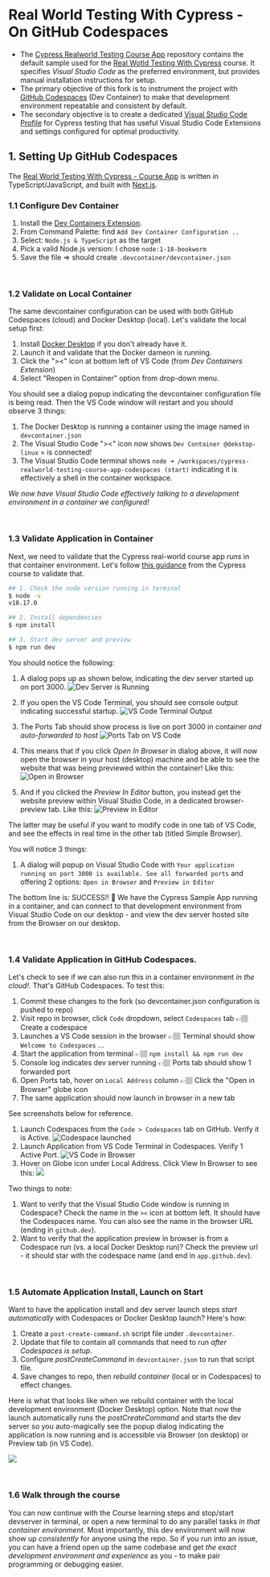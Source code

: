 # Real World Testing With Cypress - On GitHub Codespaces

 - The [Cypress Realworld Testing Course App](https://github.com/cypress-io/cypress-realworld-testing-course-app) repository contains the default sample used for the [Real Wotld Testing With Cypress](https://learn.cypress.io/) course. It specifies _Visual Studio Code_ as the preferred environment, but provides manual installation instructions for setup.
 - The primary objective of this fork is to instrument the project with [GitHub Codespaces](https://github.com/codespaces/) (Dev Container) to make that development environment repeatable and consistent by default. 
  - The secondary objective is to create a dedicated [Visual Studio Code Profile](https://code.visualstudio.com/docs/editor/profiles) for Cypress testing that has useful Visual Studio Code Extensions and settings configured for optimal productivity.
 
## 1. Setting Up GitHub Codespaces

The [Real World Testing With Cypress - Course App](https://github.com/cypress-io/cypress-realworld-testing-course-app) is written in TypeScript/JavaScript, and built with [Next.js](https://nextjs.dev). 

### 1.1 Configure Dev Container
 1. Install the [Dev Containers Extension](https://marketplace.visualstudio.com/items?itemName=ms-vscode-remote.remote-containers).
 2. From Command Palette: find `Add Dev Container Configuration ..`
 3. Select: `Node.js & TypeScript` as the target
 4. Pick a valid Node.js version: I chose `node:1-18-bookworm`
 5. Save the file => should create `.devcontainer/devcontainer.json`

<br/>

### 1.2 Validate on Local Container

The same devcontainer configuration can be used with both GitHub Codespaces (cloud) and Docker Desktop (local). Let's validate the local setup first:
 1. Install [Docker Desktop](https://www.docker.com/products/docker-desktop/) if you don't already have it.
 2. Launch it and validate that the Docker dameon is running.
 3. Click the "><" icon at bottom left of VS Code (from _Dev Containers Extension_)
 4. Select "Reopen in Container" option from drop-down menu.

You should see a dialog popup indicating the devcontainer configuration file is being read. Then the VS Code window will restart and you should observe 3 things:
 1. The Docker Desktop is running a container using the image named in `devcontainer.json`
 2. The Visual Studio Code "><" icon now shows `Dev Container @dekstop-linux` = is connected!
 3. The Visual Studio Code terminal shows `node ➜ /workspaces/cypress-realworld-testing-course-app-codespaces (start)` indicating it is effectively a shell in the container workspace.

_We now have Visual Studio Code effectively talking to a development environment in a container we configured!_

<br/>

### 1.3 Validate Application in Container

Next, we need to validate that the Cypress real-world course app _runs_ in that container environment. Let's follow [this guidance](https://learn.cypress.io/testing-your-first-application/app-install-and-overview#installing-the-application-1) from the Cypress course to validate that.

```bash
## 1. Check the node version running in terminal
$ node -v
v18.17.0

## 2. Install dependencies
$ npm install

## 3. Start dev server and preview
$ npm run dev
```

You should notice the following:

1. A dialog pops up as shown below, indicating the dev server started up on port 3000.
    ![Dev Server is Running](assets/01-Run-Dev-Server.png)

2. If you open the VS Code Terminal, you should see console output indicating successful startup.
    ![VS Code Terminal Output](assets/01-Run-Terminal-Tab.png)

3. The Ports Tab should show process is live on port 3000 in container _and auto-forwarded to host_
    ![Ports Tab on VS Code](assets/01-Run-Ports-Tab.png)

4. This means that if you click _Open In Browser_ in dialog above, it will now open the browser in your host (desktop) machine and be able to see the website that was being previewed within the container! Like this:
    ![Open in Browser](assets/02-Open-In-Browser.png)

5. And if you clicked the _Preview In Editor_ button, you instead get the website preview within Visual Studio Code, in a dedicated browser-preview tab. Like this:
    ![Preview in Editor](assets/03-Preview-In-Editor.png)

The latter may be useful if you want to modify code in one tab of VS Code, and see the effects in real time in the other tab (titled Simple Browser).


You will notice 3 things:
 1. A dialog will popup on Visual Studio Code with `Your application running on port 3000 is available. See all forwarded ports` and offering 2 options: `Open in Browser` and `Preview in Editor`

The bottom line is: SUCCESS!! 🎉
We have the Cypress Sample App running in a container, and can connect to that development environment from Visual Studio Code on our desktop - and view the dev server hosted site from the Browser on our desktop.

<br/>

### 1.4 Validate Application in GitHub Codespaces.

Let's check to see if we can also run this in a container environment _in the cloud!_. That's GitHub Codespaces. To test this:
 1. Commit these changes to the fork (so devcontainer.json configuration is pushed to repo)
 2. Visit repo in browser, click `Code` dropdown, select `Codespaces` tab 👉🏽 Create a codespace
 3. Launches a VS Code session in the browser 👉🏽 Terminal should show `Welcome to Codespaces` ...
 4. Start the application from terminal 👉🏽 `npm install && npm run dev` 
 5. Console log indicates dev server running 👉🏽 Ports tab should show 1 forwarded port
 6. Open Ports tab, hover on `Local Address` column 👉🏽 Click the "Open in Browser" globe icon
 7. The same application should now launch in browser in a new tab

See screenshots below for reference.
  1. Launch Codespaces from the `Code > Codespaces` tab on GitHub. Verify it is Active.
    ![Codespace launched](assets/04-Codespaces-launched.png)
  2. Launch Application from VS Code Terminal in Codespaces. Verify 1 Active Port.
    ![VS Code in Browser](assets/05-App-Running-in-Codespaces.png)
  3. Hover on Globe icon under Local Address. Click View In Browser to see this:
    ![](assets/06-App-Running-in-Cloud.png)

Two things to note:
 1. Want to verify that the Visual Studio Code window is running in Codespace? Check the name in the `><` icon at bottom left. It should have the Codespaces name. You can also see the name in the browser URL (ending in `github.dev`).
 2. Want to verify that the application preview in browser is from a Codespace run (vs. a local Docker Desktop run)? Check the preview url - it should star with the codespace name (and end in `app.github.dev`).


<br/>

### 1.5 Automate Application Install, Launch on Start

Want to have the application install and dev server launch steps _start automatically_ with Codespaces or Docker Desktop launch? Here's how:

1. Create a `post-create-command.sh` script file under `.devcontainer`.
2. Update that file to contain all commands that need to run _after Codespaces is setup_.
3. Configure _postCreateCommand_ in `devcontainer.json` to run that script file.
4. Save changes to repo, then _rebuild container_ (local or in Codespaces) to effect changes.

Here is what that looks like when we rebuild container with the local development environment (Docker Desktop) option. Note that now the launch automatically runs the _postCreateCommand_ and starts the dev server so you auto-magically see the popup dialog indicating the application is now running and is accessible via Browser (on desktop) or Preview tab (in VS Code).

![](assets/07-Post-Create-Command.png)

<br/>

### 1.6 Walk through the course

You can now continue with the Course learning steps and stop/start devserver in terminal, or open a new terminal to do any parallel tasks _in that container environment_. Most importantly, this dev environment will now show up _consistently_ for anyone using the repo. So if you run into an issue, you can have a friend open up the same codebase and get _the exact development environment and experience_ as you - to make pair programming or debugging easier.
